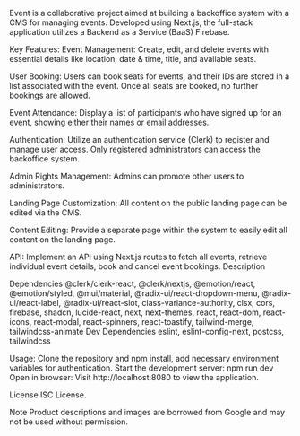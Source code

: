 Event is a collaborative project aimed at building a backoffice system with a CMS for managing events. Developed using Next.js, the full-stack application utilizes a Backend as a Service (BaaS) Firebase.

Key Features:
Event Management: Create, edit, and delete events with essential details like location, date & time, title, and available seats.

User Booking: Users can book seats for events, and their IDs are stored in a list associated with the event. Once all seats are booked, no further bookings are allowed.

Event Attendance: Display a list of participants who have signed up for an event, showing either their names or email addresses.

Authentication: Utilize an authentication service (Clerk) to register and manage user access. Only registered administrators can access the backoffice system.

Admin Rights Management: Admins can promote other users to administrators.

Landing Page Customization: All content on the public landing page can be edited via the CMS.

Content Editing: Provide a separate page within the system to easily edit all content on the landing page.

API: Implement an API using Next.js routes to fetch all events, retrieve individual event details, book and cancel event bookings.
Description

Dependencies
@clerk/clerk-react, @clerk/nextjs, @emotion/react, @emotion/styled, @mui/material, @radix-ui/react-dropdown-menu, @radix-ui/react-label, @radix-ui/react-slot, class-variance-authority, clsx, cors, firebase, shadcn, lucide-react, next, next-themes, react, react-dom, react-icons, react-modal, react-spinners, react-toastify, tailwind-merge, tailwindcss-animate
Dev Dependencies
eslint, eslint-config-next, postcss, tailwindcss

Usage:
Clone the repository and npm install, add necessary environment variables for authentication. Start the development server: npm run dev Open in browser: Visit http://localhost:8080 to view the application.

License
ISC License.

Note
Product descriptions and images are borrowed from Google and may not be used without permission.
